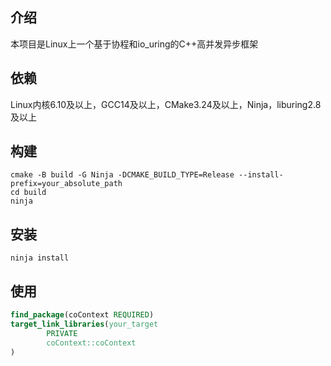 ## 介绍

本项目是Linux上一个基于协程和io_uring的C++高并发异步框架

## 依赖

Linux内核6.10及以上，GCC14及以上，CMake3.24及以上，Ninja，liburing2.8及以上

## 构建

```shell 
cmake -B build -G Ninja -DCMAKE_BUILD_TYPE=Release --install-prefix=your_absolute_path
cd build
ninja
```

## 安装

```shell
ninja install
```

## 使用

```cmake
find_package(coContext REQUIRED)
target_link_libraries(your_target
        PRIVATE
        coContext::coContext
)
```
